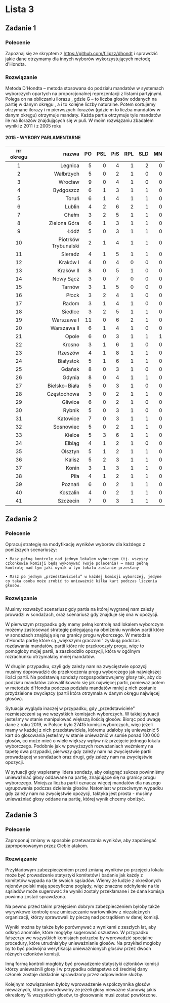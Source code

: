 # Lista 3


## Zadanie 1
### Polecenie
Zapoznaj się ze skryptem z https://github.com/filipzz/dhondt i  sprawdzić jakie dane otrzymamy dla innych wyborów wykorzystujących metodę d'Hondta.
### Rozwiązanie
Metoda D'Hondta – metoda stosowana do podziału mandatów w systemach wyborczych opartych na proporcjonalnej reprezentacji z listami partyjnymi. Polega on na obliczaniu ilorazu   , gdzie G – to liczba głosów oddanych na partię w danym okręgu , a i to kolejne liczby naturalne. Potem sortujemy otrzymane ilorazy i m pierwszych ilorazów (gdzie m to liczba mandatów w danym okręgu) otrzymuje mandaty. Każda partia otrzymuje tyle mandatów ile ma ilorazów znajdujących się w puli.
W moim rozwiązaniu zbadałem wyniki z 2011 i z 2005 roku

#### 2015 - WYBORY PARLAMENTARNE

nr okregu | nazwa  |  PO |  PSL |  PiS |  RPL |  SLD |  MN
:---: | ---: | ---: | ---: | ---: | ---: | ---: |---: |
1  |  Legnica |  5 |  0 |  4 |  1 |  2 |  0
2  |  Wałbrzych |  5 |  0 |  2 |  1 |  0 |  0
3  |  Wrocław |  9 |  0 |  4 |  1 |  0 |  0
4  |  Bydgoszcz |  6 |  1 |  3 |  1 |  1 |  0
5  |  Toruń |  6 |  1 |  4 |  1 |  1 |  0
6  |  Lublin |  4 |  2 |  6 |  2 |  1 |  0
7  |  Chełm |  3 |  2 |  5 |  1 |  1 |  0
8  |  Zielona Góra |  6 |  1 |  3 |  1 |  1 |  0
9  |  Łódź |  5 |  0 |  3 |  1 |  1 |  0
10  |  Piotrków Trybunalski |  2 |  1 |  4 |  1 |  1 |  0
11  |  Sieradz |  4 |  1 |  5 |  1 |  1 |  0
12  |  Kraków I |  4 |  0 |  4 |  0 |  0 |  0
13  |  Kraków II |  8 |  0 |  5 |  1 |  0 |  0
14  |  Nowy Sącz |  3 |  0 |  7 |  0 |  0 |  0
15  |  Tarnów |  3 |  1 |  5 |  0 |  0 |  0
16  |  Płock |  3 |  2 |  4 |  1 |  0 |  0
17  |  Radom |  3 |  1 |  4 |  1 |  0 |  0
18  |  Siedlce |  3 |  2 |  5 |  1 |  1 |  0
19  |  Warszawa I |  11 |  0 |  6 |  2 |  1 |  0
20  |  Warszawa II |  6 |  1 |  4 |  1 |  0 |  0
21  |  Opole |  6 |  0 |  3 |  1 |  1 |  1
22  |  Krosno |  3 |  1 |  6 |  1 |  0 |  0
23  |  Rzeszów |  4 |  1 |  8 |  1 |  1 |  0
24  |  Białystok |  5 |  1 |  6 |  1 |  1 |  0
25  |  Gdańsk |  8 |  0 |  3 |  1 |  0 |  0
26  |  Gdynia |  8 |  0 |  4 |  1 |  1 |  0
27  |  Bielsko-Biała |  5 |  0 |  3 |  1 |  0 |  0
28  |  Częstochowa |  3 |  0 |  2 |  1 |  1 |  0
29  |  Gliwice |  6 |  0 |  2 |  1 |  0 |  0
30  |  Rybnik |  5 |  0 |  3 |  1 |  0 |  0
31  |  Katowice |  7 |  0 |  3 |  1 |  1 |  0
32  |  Sosnowiec |  5 |  0 |  2 |  1 |  1 |  0
33  |  Kielce |  5 |  3 |  6 |  1 |  1 |  0
34  |  Elbląg |  4 |  1 |  2 |  1 |  0 |  0
35  |  Olsztyn |  5 |  1 |  2 |  1 |  1 |  0
36  |  Kalisz |  5 |  2 |  3 |  1 |  1 |  0
37  |  Konin |  3 |  1 |  3 |  1 |  1 |  0
38  |  Piła |  4 |  1 |  2 |  1 |  1 |  0
39  |  Poznań |  6 |  0 |  2 |  1 |  1 |  0
40  |  Koszalin |  4 |  0 |  2 |  1 |  1 |  0
41  |  Szczecin |  7 |  0 |  3 |  1 |  1 |  0

## Zadanie 2
### Polecenie
Opracuj strategię na modyfikację wyników wyborów dla każdego z poniższych scenariuszy:

    • Masz pełną kontrolę nad jednym lokalem wyborczym (tj. wszyscy członkowie komisji będą wykonywać Twoje polecenia) – masz pełną kontrolę nad tym jaki wynik w tym lokalu zostanie przesłany
    
    • Masz po jednym „przedstawicielu” w każdej komisji wyborczej, jedyne co taka osoba może zrobić to unieważnić kilka kart podczas liczenia głosów.
### Rozwiązanie
Musimy rozważyć scenariusz gdy partia na której wygranej nam zależy prowadzi w sondażach, oraz scenariusz gdy znajduje się ona w opozycji. 

W pierwszym przypadku gdy mamy pełną kontrolę nad lokalem wyborczym możemy zastosować strategię polegającą na obniżeniu wyników partii które w sondażach znajdują się na granicy progu wyborczego. W metodzie d'Hondta partię które są „większymi graczami” zyskują podczas rozdawania mandatów, partii które nie przekroczyły progu, więc to pomogłoby mojej partii, a zaszkodziło opozycji, która w ogólnym rozrachunku otrzymałaby mniej mandatów.

W drugim przypadku, czyli gdy zależy nam na zwycięstwie opozycji musimy doprowadzić do przekroczenia progu wyborczego jak największej ilości partii. Na podstawię sondaży rozgospodarowujemy głosy tak, aby do podziału mandatów zakwalifikowało się jak najwięcej partii, ponieważ potem w metodzie d'Hondta podczas podziału mandatów mniej z nich zostanie przydzielone zwycięzcy (partii która otrzymała w danym okręgu najwięcej głosów).

Sytuacja wygląda inaczej w przypadku, gdy „przedstawiciele” rozmieszczeni są we wszystkich komisjach wyborczych. W takiej sytuacji jesteśmy w stanie manipulować większą ilością głosów. Biorąc pod uwagę dane z roku 2019, w Polsce było 27415 komisji wyborczych, więc jeżeli mamy w każdej z nich przedstawiciela, któremu udałoby się unieważnić 5 kart do głosowania jesteśmy w stanie unieważnić w sumie ponad 100 000 głosów, co może mieć o wiele większy wpływ niż przejęcie jednego lokalu wyborczego. Podobnie jak w powyższych rozważaniach weźmiemy na tapetę dwa przypadki, pierwszy gdy zależy nam na zwycięstwie partii prowadzącej w sondażach oraz drugi, gdy zależy nam na zwycięstwie opozycji. 

W sytuacji gdy wspieramy lidera sondaży, aby osiągnąć sukces powinniśmy unieważniać głosy oddawane na partię, znajdujące się na granicy progu wyborczego. Mniejsza liczba partii oznacza więcej mandatów dla naszego ugrupowania podczas dzielenia głosów. Natomiast w przeciwnym wypadku gdy zależy nam na zwycięstwie opozycji, taktyka jest prosta - musimy unieważniać głosy oddane na partię, której wynik chcemy obniżyć.

## Zadanie 3
### Polecenie
Zaproponuj zmiany w sposobie przetwarzania wyników, aby zapobiegać zaproponowanym przez Ciebie atakom.
### Rozwiązanie
Przykładowym zabezpieczeniem przed zmianą wyników po przejęciu lokalu może być prowadzenie statystyki komitetów i badanie jak każdy z komitetów wypada na tle swoich sąsiadów. Wiemy że ludzie z określonych rejonów polski mają specyficzne poglądy, więc znaczne odchylenie na tle sąsiadów może sugerować że wyniki zostały przekłamane i że dana komisja powinna zostać sprawdzona.

Na pewno przed takim przejęciem dobrym zabezpieczeniem byłoby także wyrywkowe kontrolę oraz umieszczanie wartowników z niezależnych organizacji, którzy sprawowali by pieczę nad porządkiem w danej komisji.

Wyniki można by także było porównywać z wynikami z zeszłych lat, aby odkryć anomalie, które mogłyby sugerować oszustwo.
W przypadku fałszerzy we wszystkich komisjach potrzeba by wprowadzić specjalne procedury, które utrudniałyby unieważnianie głosów. Na przykład mogłoby by to być podwójna weryfikacja unieważnionych głosów przez dwóch różnych członków komisji.

Inną formą kontroli mogłoby być prowadzenie statystyki członków komisji którzy unieważnili głosy i w przypadku odstępstwa od średniej dany członek zostaje dokładnie sprawdzony przez odpowiednie służby.

Kolejnym rozwiązaniem byłoby wprowadzenie współczynnika głosów nieważnych, który powodowałby że jeżeli głosy nieważne stanowią jakiś określony % wszystkich głosów, to głosowanie musi zostać powtórzone.
